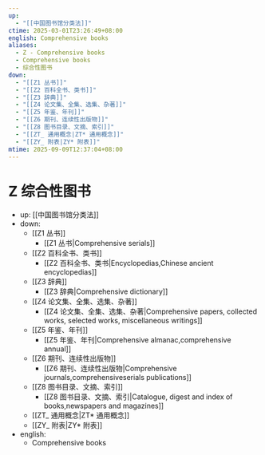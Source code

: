 ```yaml
---
up:
  - "[[中国图书馆分类法]]"
ctime: 2025-03-01T23:26:49+08:00
english: Comprehensive books
aliases:
  - Z - Comprehensive books
  - Comprehensive books
  - 综合性图书
down:
  - "[[Z1 丛书]]"
  - "[[Z2 百科全书、类书]]"
  - "[[Z3 辞典]]"
  - "[[Z4 论文集、全集、选集、杂著]]"
  - "[[Z5 年鉴、年刊]]"
  - "[[Z6 期刊、连续性出版物]]"
  - "[[Z8 图书目录、文摘、索引]]"
  - "[[ZT_ 通用概念|ZT* 通用概念]]"
  - "[[ZY_ 附表|ZY* 附表]]"
mtime: 2025-09-09T12:37:04+08:00
---
```


# Z 综合性图书

- up: [[中国图书馆分类法]]
- down:
	- [[Z1 丛书]] 
		- [[Z1 丛书|Comprehensive serials]]
	- [[Z2 百科全书、类书]]
		- [[Z2 百科全书、类书|Encyclopedias,Chinese ancient encyclopedias]]
	- [[Z3 辞典]]
		- [[Z3 辞典|Comprehensive dictionary]]
	- [[Z4 论文集、全集、选集、杂著]]
		- [[Z4 论文集、全集、选集、杂著|Comprehensive papers, collected works, selected works, miscellaneous writings]]
	- [[Z5 年鉴、年刊]]
		- [[Z5 年鉴、年刊|Comprehensive almanac,comprehensive annual]]
	- [[Z6 期刊、连续性出版物]]
		- [[Z6 期刊、连续性出版物|Comprehensive journals,comprehensiveserials publications]]
	- [[Z8 图书目录、文摘、索引]]
		- [[Z8 图书目录、文摘、索引|Catalogue, digest and index of books,newspapers and magazines]]
	- [[ZT_ 通用概念|ZT* 通用概念]]
	- [[ZY_ 附表|ZY* 附表]]
- english:
	- Comprehensive books
